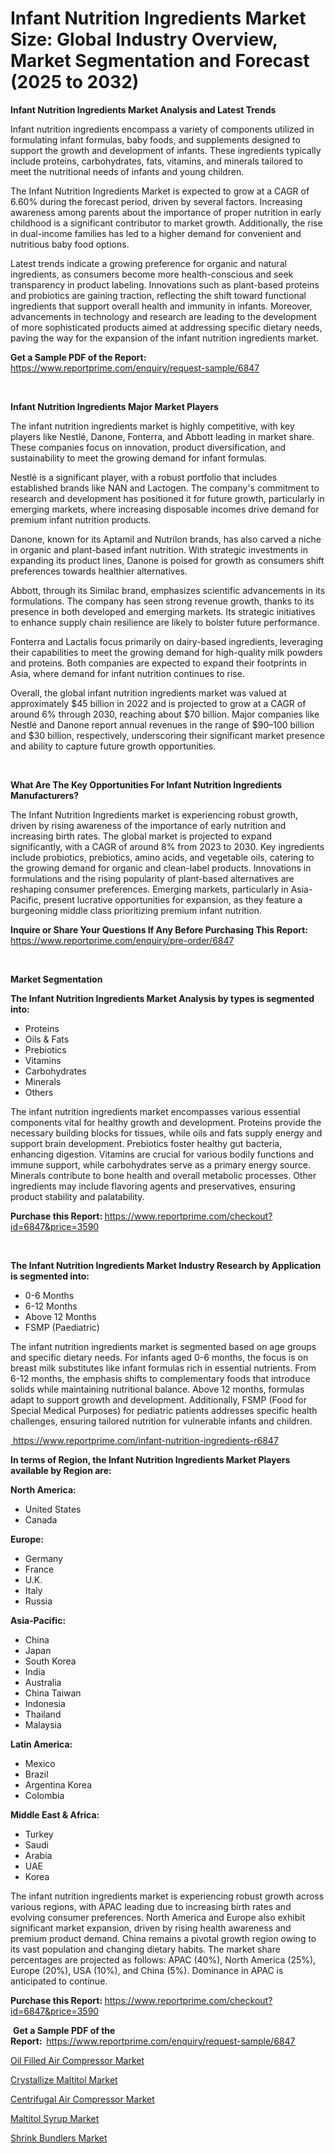 <p><h1>Infant Nutrition Ingredients Market Size: Global Industry Overview, Market Segmentation and Forecast (2025 to 2032)</h1></p><p><strong>Infant Nutrition Ingredients Market Analysis and Latest Trends</strong></p>
<p><p>Infant nutrition ingredients encompass a variety of components utilized in formulating infant formulas, baby foods, and supplements designed to support the growth and development of infants. These ingredients typically include proteins, carbohydrates, fats, vitamins, and minerals tailored to meet the nutritional needs of infants and young children.</p><p>The Infant Nutrition Ingredients Market is expected to grow at a CAGR of 6.60% during the forecast period, driven by several factors. Increasing awareness among parents about the importance of proper nutrition in early childhood is a significant contributor to market growth. Additionally, the rise in dual-income families has led to a higher demand for convenient and nutritious baby food options. </p><p>Latest trends indicate a growing preference for organic and natural ingredients, as consumers become more health-conscious and seek transparency in product labeling. Innovations such as plant-based proteins and probiotics are gaining traction, reflecting the shift toward functional ingredients that support overall health and immunity in infants. Moreover, advancements in technology and research are leading to the development of more sophisticated products aimed at addressing specific dietary needs, paving the way for the expansion of the infant nutrition ingredients market.</p></p>
<p><strong>Get a Sample PDF of the Report:&nbsp;</strong> <a href="https://www.reportprime.com/enquiry/request-sample/6847?utm_campaign=1896&utm_medium=2&utm_source=Github&utm_content=ia&utm_term=19032025&utm_id=infant-nutrition-ingredients">https://www.reportprime.com/enquiry/request-sample/6847</a></p>
<p>&nbsp;</p>
<p><strong>Infant Nutrition Ingredients Major Market Players</strong></p>
<p><p>The infant nutrition ingredients market is highly competitive, with key players like Nestlé, Danone, Fonterra, and Abbott leading in market share. These companies focus on innovation, product diversification, and sustainability to meet the growing demand for infant formulas.</p><p>Nestlé is a significant player, with a robust portfolio that includes established brands like NAN and Lactogen. The company's commitment to research and development has positioned it for future growth, particularly in emerging markets, where increasing disposable incomes drive demand for premium infant nutrition products.</p><p>Danone, known for its Aptamil and Nutrilon brands, has also carved a niche in organic and plant-based infant nutrition. With strategic investments in expanding its product lines, Danone is poised for growth as consumers shift preferences towards healthier alternatives.</p><p>Abbott, through its Similac brand, emphasizes scientific advancements in its formulations. The company has seen strong revenue growth, thanks to its presence in both developed and emerging markets. Its strategic initiatives to enhance supply chain resilience are likely to bolster future performance.</p><p>Fonterra and Lactalis focus primarily on dairy-based ingredients, leveraging their capabilities to meet the growing demand for high-quality milk powders and proteins. Both companies are expected to expand their footprints in Asia, where demand for infant nutrition continues to rise.</p><p>Overall, the global infant nutrition ingredients market was valued at approximately $45 billion in 2022 and is projected to grow at a CAGR of around 6% through 2030, reaching about $70 billion. Major companies like Nestlé and Danone report annual revenues in the range of $90–100 billion and $30 billion, respectively, underscoring their significant market presence and ability to capture future growth opportunities.</p></p>
<p>&nbsp;</p>
<p><strong>What Are The Key Opportunities For Infant Nutrition Ingredients Manufacturers?</strong></p>
<p><p>The Infant Nutrition Ingredients market is experiencing robust growth, driven by rising awareness of the importance of early nutrition and increasing birth rates. The global market is projected to expand significantly, with a CAGR of around 8% from 2023 to 2030. Key ingredients include probiotics, prebiotics, amino acids, and vegetable oils, catering to the growing demand for organic and clean-label products. Innovations in formulations and the rising popularity of plant-based alternatives are reshaping consumer preferences. Emerging markets, particularly in Asia-Pacific, present lucrative opportunities for expansion, as they feature a burgeoning middle class prioritizing premium infant nutrition.</p></p>
<p><strong>Inquire or Share Your Questions If Any Before Purchasing This Report:</strong> <a href="https://www.reportprime.com/enquiry/pre-order/6847?utm_campaign=1896&utm_medium=2&utm_source=Github&utm_content=ia&utm_term=19032025&utm_id=infant-nutrition-ingredients">https://www.reportprime.com/enquiry/pre-order/6847</a></p>
<p>&nbsp;</p>
<p><strong>Market Segmentation</strong></p>
<p><strong>The Infant Nutrition Ingredients Market Analysis by types is segmented into:</strong></p>
<p><ul><li>Proteins</li><li>Oils & Fats</li><li>Prebiotics</li><li>Vitamins</li><li>Carbohydrates</li><li>Minerals</li><li>Others</li></ul></p>
<p><p>The infant nutrition ingredients market encompasses various essential components vital for healthy growth and development. Proteins provide the necessary building blocks for tissues, while oils and fats supply energy and support brain development. Prebiotics foster healthy gut bacteria, enhancing digestion. Vitamins are crucial for various bodily functions and immune support, while carbohydrates serve as a primary energy source. Minerals contribute to bone health and overall metabolic processes. Other ingredients may include flavoring agents and preservatives, ensuring product stability and palatability.</p></p>
<p><strong>Purchase this Report:&nbsp;</strong><a href="https://www.reportprime.com/checkout?id=6847&price=3590&utm_campaign=1896&utm_medium=2&utm_source=Github&utm_content=ia&utm_term=19032025&utm_id=infant-nutrition-ingredients">https://www.reportprime.com/checkout?id=6847&price=3590</a></p>
<p>&nbsp;</p>
<p><strong>The Infant Nutrition Ingredients Market Industry Research by Application is segmented into:</strong></p>
<p><ul><li>0-6 Months</li><li>6-12 Months</li><li>Above 12 Months</li><li>FSMP (Paediatric)</li></ul></p>
<p><p>The infant nutrition ingredients market is segmented based on age groups and specific dietary needs. For infants aged 0-6 months, the focus is on breast milk substitutes like infant formulas rich in essential nutrients. From 6-12 months, the emphasis shifts to complementary foods that introduce solids while maintaining nutritional balance. Above 12 months, formulas adapt to support growth and development. Additionally, FSMP (Food for Special Medical Purposes) for pediatric patients addresses specific health challenges, ensuring tailored nutrition for vulnerable infants and children.</p></p>
<p><a href="https://www.reportprime.com/infant-nutrition-ingredients-r6847?utm_campaign=1896&utm_medium=2&utm_source=Github&utm_content=ia&utm_term=19032025&utm_id=infant-nutrition-ingredients">&nbsp;https://www.reportprime.com/infant-nutrition-ingredients-r6847</a></p>
<p><strong>In terms of Region, the Infant Nutrition Ingredients Market Players available by Region are:</strong></p>
<p>
    <p> <strong> North America: </strong>
        <ul>
            <li>United States</li>
            <li>Canada</li>
        </ul>
        </p> 
    <p> <strong> Europe: </strong>
        <ul>
            <li>Germany</li>
            <li>France</li>
            <li>U.K.</li>
            <li>Italy</li>
            <li>Russia</li>
        </ul>
        </p> 
    <p> <strong> Asia-Pacific: </strong>
        <ul>
            <li>China</li>
            <li>Japan</li>
            <li>South Korea</li>
            <li>India</li>
            <li>Australia</li>
            <li>China Taiwan</li>
            <li>Indonesia</li>
            <li>Thailand</li>
            <li>Malaysia</li>
        </ul>
        </p> 
    <p> <strong> Latin America: </strong>
        <ul>
            <li>Mexico</li>
            <li>Brazil</li>
            <li>Argentina Korea</li>
            <li>Colombia</li>
        </ul>
        </p> 
    <p> <strong> Middle East & Africa: </strong>
        <ul>
            <li>Turkey</li>
            <li>Saudi</li>
            <li>Arabia</li>
            <li>UAE</li>
            <li>Korea</li>
        </ul>
    </p>
    </p>
<p><p>The infant nutrition ingredients market is experiencing robust growth across various regions, with APAC leading due to increasing birth rates and evolving consumer preferences. North America and Europe also exhibit significant market expansion, driven by rising health awareness and premium product demand. China remains a pivotal growth region owing to its vast population and changing dietary habits. The market share percentages are projected as follows: APAC (40%), North America (25%), Europe (20%), USA (10%), and China (5%). Dominance in APAC is anticipated to continue.</p></p>
<p><strong>Purchase this Report: </strong><a href="https://www.reportprime.com/checkout?id=6847&price=3590&utm_campaign=1896&utm_medium=2&utm_source=Github&utm_content=ia&utm_term=19032025&utm_id=infant-nutrition-ingredients">https://www.reportprime.com/checkout?id=6847&price=3590</a></p>
<p>&nbsp;<strong>Get a Sample PDF of the Report:&nbsp;&nbsp;</strong><a href="https://www.reportprime.com/enquiry/request-sample/6847?utm_campaign=1896&utm_medium=2&utm_source=Github&utm_content=ia&utm_term=19032025&utm_id=infant-nutrition-ingredients">https://www.reportprime.com/enquiry/request-sample/6847</a></p>
<p><strong></strong></p>
<p><p><a href="https://www.linkedin.com/pulse/close-examination-oil-filled-air-compressor-market-size-0cjxe?utm_campaign=1896&utm_medium=2&utm_source=Github&utm_content=ia&utm_term=19032025&utm_id=infant-nutrition-ingredients">Oil Filled Air Compressor Market</a></p><p><a href="https://github.com/moroesarta/Market-Research-Report-List-1/blob/main/crystallize-maltitol-market.md?utm_campaign=1896&utm_medium=2&utm_source=Github&utm_content=ia&utm_term=19032025&utm_id=infant-nutrition-ingredients">Crystallize Maltitol Market</a></p><p><a href="https://www.linkedin.com/pulse/year-on-year-growth-centrifugal-air-compressor-market-nqkpe?utm_campaign=1896&utm_medium=2&utm_source=Github&utm_content=ia&utm_term=19032025&utm_id=infant-nutrition-ingredients">Centrifugal Air Compressor Market</a></p><p><a href="https://github.com/sadaandilou/Market-Research-Report-List-1/blob/main/maltitol-syrup-market.md?utm_campaign=1896&utm_medium=2&utm_source=Github&utm_content=ia&utm_term=19032025&utm_id=infant-nutrition-ingredients">Maltitol Syrup Market</a></p><p><a href="https://www.linkedin.com/pulse/shrink-bundlers-market-size-report-projected-cagr-127-offers-qnjse?utm_campaign=1896&utm_medium=2&utm_source=Github&utm_content=ia&utm_term=19032025&utm_id=infant-nutrition-ingredients">Shrink Bundlers Market</a></p></p>